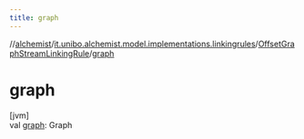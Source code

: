 ```yaml
---
title: graph
---
```

//[alchemist](../../../index.html)/[it.unibo.alchemist.model.implementations.linkingrules](../index.html)/[OffsetGraphStreamLinkingRule](index.html)/[graph](graph.html)



# graph



[jvm]\
val [graph](graph.html): Graph




